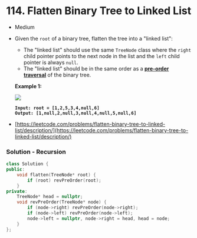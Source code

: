 # 114. Flatten Binary Tree to Linked List

* Medium
*   Given the `root` of a binary tree, flatten the tree into a "linked list":

    * The "linked list" should use the same `TreeNode` class where the `right` child pointer points to the next node in the list and the `left` child pointer is always `null`.
    * The "linked list" should be in the same order as a [**pre-order traversal**](https://en.wikipedia.org/wiki/Tree\_traversal#Pre-order,\_NLR) of the binary tree.

    &#x20;

    **Example 1:**

    ![](https://assets.leetcode.com/uploads/2021/01/14/flaten.jpg)

    <pre><code><strong>Input: root = [1,2,5,3,4,null,6]
    </strong><strong>Output: [1,null,2,null,3,null,4,null,5,null,6]
    </strong></code></pre>


* [https://leetcode.com/problems/flatten-binary-tree-to-linked-list/description/](https://leetcode.com/problems/flatten-binary-tree-to-linked-list/description/)

### Solution - Recursion

```cpp
class Solution {
public:
    void flatten(TreeNode* root) {
        if (root) revPreOrder(root);
    }
private:
    TreeNode* head = nullptr;
    void revPreOrder(TreeNode* node) {
        if (node->right) revPreOrder(node->right);
        if (node->left) revPreOrder(node->left);
        node->left = nullptr, node->right = head, head = node;
    }
};
```
